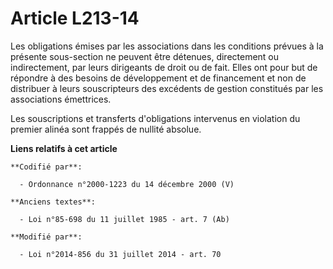 # Article L213-14

Les obligations émises par les associations dans les conditions prévues à la présente sous-section ne peuvent être détenues,
directement ou indirectement, par leurs dirigeants de droit ou de fait. Elles ont pour but de répondre à des besoins de
développement et de financement et non de distribuer à leurs souscripteurs des excédents de gestion constitués par les
associations émettrices.

Les souscriptions et transferts d'obligations intervenus en violation du premier alinéa sont frappés de nullité absolue.

**Liens relatifs à cet article**

	**Codifié par**:

	  - Ordonnance n°2000-1223 du 14 décembre 2000 (V)

	**Anciens textes**:

	  - Loi n°85-698 du 11 juillet 1985 - art. 7 (Ab)

	**Modifié par**:

	  - Loi n°2014-856 du 31 juillet 2014 - art. 70
